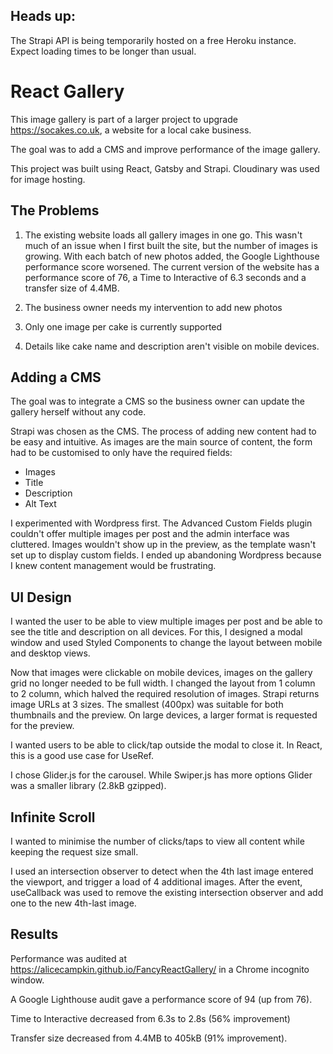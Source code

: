 
## Heads up:
The Strapi API is being temporarily hosted on a free Heroku instance. Expect loading times to be longer than usual.


# React Gallery

This image gallery is part of a larger project to upgrade https://socakes.co.uk, a website for a local cake business. 

The goal was to add a CMS and improve performance of the image gallery.

This project was built using React, Gatsby and Strapi. Cloudinary was used for image hosting.


## The Problems

1. The existing website loads all gallery images in one go. This wasn't much of an issue when I first built the site, but the number of images is growing. With each batch of new photos added, the Google Lighthouse performance score worsened. The current version of the website has a performance score of 76, a Time to Interactive of 6.3 seconds and a transfer size of 4.4MB.

2. The business owner needs my intervention to add new photos

3. Only one image per cake is currently supported

4. Details like cake name and description aren't visible on mobile devices.


## Adding a CMS

The goal was to integrate a CMS so the business owner can update the gallery herself without any code.

Strapi was chosen as the CMS. The process of adding new content had to be easy and intuitive. As images are the main source of content, the form had to be customised to only have the required fields:
- Images
- Title
- Description
- Alt Text

I experimented with Wordpress first. The Advanced Custom Fields plugin couldn't offer multiple images per post and the admin interface was cluttered. Images wouldn't show up in the preview, as the template wasn't set up to display custom fields. I ended up abandoning Wordpress because I knew content management would be frustrating.


## UI Design

I wanted the user to be able to view multiple images per post and be able to see the title and description on all devices. For this, I designed a modal window and used Styled Components to change the layout between mobile and desktop views.

Now that images were clickable on mobile devices, images on the gallery grid no longer needed to be full width. I changed the layout from 1 column to 2 column, which halved the required resolution of images. Strapi returns image URLs at 3 sizes. The smallest (400px) was suitable for both thumbnails and the preview. On large devices, a larger format is requested for the preview.

I wanted users to be able to click/tap outside the modal to close it. In React, this is a good use case for UseRef.

I chose Glider.js for the carousel. While Swiper.js has more options Glider was a smaller library (2.8kB gzipped).


## Infinite Scroll

I wanted to minimise the number of clicks/taps to view all content while keeping the request size small.

I used an intersection observer to detect when the 4th last image entered the viewport, and trigger a load of 4 additional images. After the event, useCallback was used to remove the existing intersection observer and add one to the new 4th-last image.


## Results

Performance was audited at https://alicecampkin.github.io/FancyReactGallery/ in a Chrome incognito window.

A Google Lighthouse audit gave a performance score of 94 (up from 76).

Time to Interactive decreased from 6.3s to 2.8s (56% improvement)

Transfer size decreased from 4.4MB to 405kB (91% improvement).






